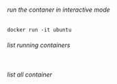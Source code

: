 ###### run the contaner in interactive mode
```
docker run -it ubuntu
```

###### list running containers
```
```

###### list all container
```
```
